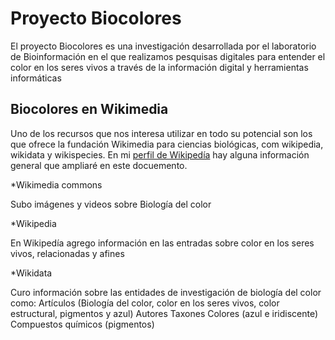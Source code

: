 # Proyecto Biocolores

El proyecto Biocolores es una investigación desarrollada por el laboratorio de Bioinformación en el que realizamos pesquisas digitales para entender el color en los seres vivos a través de la información digital y herramientas informáticas


## Biocolores en Wikimedia
Uno de los recursos que nos interesa utilizar en todo su potencial son los que ofrece la fundación Wikimedia para ciencias biológicas, com wikipedia, wikidata y wikispecies.
En mi [perfil de Wikipedía](https://es.wikipedia.org/wiki/Usuaria:Lmichan) hay alguna información general que ampliaré en este docuemento.

*Wikimedia commons


Subo imágenes y videos sobre Biología del color

*Wikipedia


En Wikipedía agrego información en las entradas sobre color en los seres vivos, relacionadas y afines

*Wikidata


Curo información sobre las entidades de investigación de biología del color como:
Artículos (Biología del color, color en los seres vivos, color estructural, pigmentos y azul)
Autores
Taxones
Colores (azul e iridiscente)
Compuestos químicos (pigmentos)
